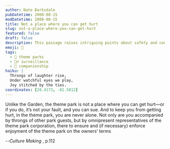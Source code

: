 ```yaml
---
author: Nate Barksdale
pubDatetime: 2008-08-15
modDatetime: 2008-08-15
title: Not a place where you can get hurt
slug: not-a-place-where-you-can-get-hurt
featured: false
draft: false
description: This passage raises intriguing points about safety and control in theme parks, highlighting their structured environments. "Unlike the Garden, the theme park is not a place where you can get hurt—or if you do, it’s not your fault, and you can sue. And to keep you from getting hurt, in the theme park, you are never alone. Not only are you accompanied by throngs of other park guests, but by omnipresent representatives of the theme park corporation, there to ensure and (if necessary) enforce enjoyment of the theme park on the owners’ terms."
emoji: 🎢
tags:
  - 🎡 theme parks
  - 🕵️‍♂️ surveillance
  - 👫 companionship
haiku: |
  Throngs of laughter rise,  
  Under watchful eyes we play,  
  Joy stitched by the ties.
coordinates: [28.4173, -81.5812]
---
```


Unlike the Garden, the theme park is not a place where you can get hurt—or if you do, it’s not your fault, and you can sue. And to keep you from getting hurt, in the theme park, you are never alone. Not only are you accompanied by throngs of other park guests, but by omnipresent representatives of the theme park corporation, there to ensure and (if necessary) enforce enjoyment of the theme park on the owners’ terms

--_Culture Making_ , p.112
